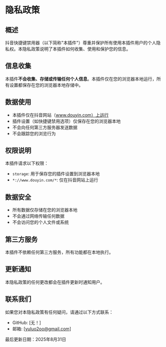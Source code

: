 # 隐私政策

## 概述
抖音快捷键禁用器（以下简称"本插件"）尊重并保护所有使用本插件用户的个人隐私权。本隐私政策说明了本插件如何收集、使用和保护您的信息。

## 信息收集
本插件**不会收集、存储或传输任何个人信息**。本插件仅在您的浏览器本地运行，所有设置都保存在您的浏览器本地存储中。

## 数据使用
- 本插件仅在抖音网站（www.douyin.com）上运行
- 插件设置（如快捷键禁用选项）仅保存在您的浏览器本地
- 不会向任何第三方服务器发送数据
- 不会跟踪您的浏览行为

## 权限说明
本插件请求以下权限：
- `storage`: 用于保存您的插件设置到浏览器本地
- `*://www.douyin.com/*`: 仅在抖音网站上运行

## 数据安全
- 所有数据仅存储在您的浏览器本地
- 不会通过网络传输任何数据
- 不会访问您的个人文件或系统

## 第三方服务
本插件不依赖任何第三方服务，所有功能都在本地执行。

## 更新通知
本隐私政策的任何更改都会在插件更新时通知用户。

## 联系我们
如果您对本隐私政策有任何疑问，请通过以下方式联系：
- GitHub: [无！]
- 邮箱: [yuluo2oo@gmail.com]

最后更新日期：2025年8月31日
